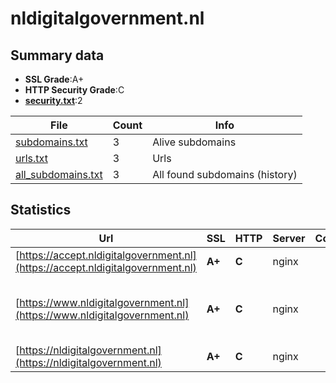 

# nldigitalgovernment.nl
## Summary data


 - **SSL Grade**:A+
 - **HTTP Security Grade**:C
 - **[security.txt](https://www.digitaleoverheid.nl/nieuws/standaard-security-txt-nu-verplicht-voor-overheid/)**:2


| File       | Count | Info |
|------------|-------|------|
|[subdomains.txt](/data/nldigitalgovernment.nl/subdomains.txt)|3|Alive subdomains|
|[urls.txt](/data/nldigitalgovernment.nl/urls.txt)|3|Urls|
|[all_subdomains.txt](/data/nldigitalgovernment.nl/all_subdomains.txt)|3|All found subdomains (history)|


## Statistics


| Url | SSL | HTTP | Server | Cookie | HSTS | CORS | CTO | CSP | XFO | XXP | RP |FP| Tech |Title |
|--------|-------|-------|------|------|------|------|------|------|------|------|------|------|------|------|
|[https://accept.nldigitalgovernment.nl](https://accept.nldigitalgovernment.nl)| **A+**| **C**|nginx| |:white_check_mark: | | | | | | :white_check_mark: | |Basic HSTS Nginx|401 Authorizatio...|
|[https://www.nldigitalgovernment.nl](https://www.nldigitalgovernment.nl)| **A+**| **C**|nginx| |:white_check_mark: | | | | | | :white_check_mark: | |HSTS MySQL Nginx PHP:8.0.30 WordPress:6.4.3 Yoast SEO:22.3|Home - Digital G...|
|[https://nldigitalgovernment.nl](https://nldigitalgovernment.nl)| **A+**| **C**|nginx| |:white_check_mark: | | | | | | :white_check_mark: | |HSTS Nginx PHP:8.0.30||

